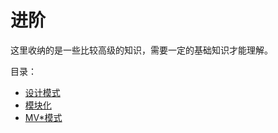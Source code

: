 # 进阶

这里收纳的是一些比较高级的知识，需要一定的基础知识才能理解。

目录：

- [设计模式](./设计模式/README.md)
- [模块化](./模块化/README.md)
- [MV*模式](./MV模式/README.md)
